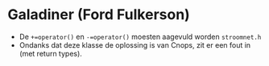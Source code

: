 # Galadiner (Ford Fulkerson)

 - De `+=operator()` en `-=operator()` moesten aagevuld worden `stroomnet.h`
 - Ondanks dat deze klasse de oplossing is van Cnops, zit er een fout in (met return types).
